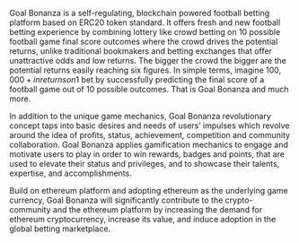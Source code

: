Goal Bonanza is a self-regulating, blockchain powered football betting platform based on ERC20 token standard. It offers fresh and new football betting experience by combining lottery like crowd betting on 10 possible football game final score outcomes where the crowd drives the potential returns, unlike traditional bookmakers and betting exchanges that offer unattractive odds and low returns. The bigger the crowd the bigger are the potential returns easily reaching six figures. In simple terms, imagine $100,000+ in returns on 1$ bet by successfully predicting the final score of a football game out of 10 possible outcomes. That is Goal Bonanza and much more.

In addition to the unique game mechanics, Goal Bonanza revolutionary concept taps into basic desires and needs of users’ impulses which revolve around the idea of profits, status, achievement, competition and community collaboration. Goal Bonanza applies gamification mechanics to engage and motivate users to play in order to win rewards, badges and points, that are used to elevate their status and privileges, and to showcase their talents, expertise, and accomplishments.

Build on ethereum platform and adopting ethereum as the underlying game currency, Goal Bonanza will significantly contribute to the crypto-community and the ethereum platform by increasing the demand for ethereum cryptocurrency, increase its value, and induce adoption in the global betting marketplace.
